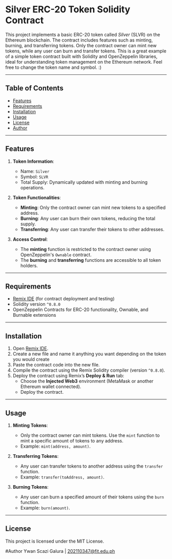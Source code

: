 # Silver ERC-20 Token Solidity Contract

This project implements a basic ERC-20 token called *Silver* (SLVR) on the Ethereum blockchain. The contract includes features such as minting, burning, and transferring tokens. Only the contract owner can mint new tokens, while any user can burn and transfer tokens. This is a great example of a simple token contract built with Solidity and OpenZeppelin libraries, ideal for understanding token management on the Ethereum network. Feel free to change the token name and symbol. :)

---

## Table of Contents

- [Features](#features)
- [Requirements](#requirements)
- [Installation](#installation)
- [Usage](#usage)
- [License](#license)
- [Author](#author)

---

## Features

1. **Token Information**:
   - Name: `Silver`
   - Symbol: `SLVR`
   - Total Supply: Dynamically updated with minting and burning operations.

2. **Token Functionalities**:
   - **Minting**: Only the contract owner can mint new tokens to a specified address.
   - **Burning**: Any user can burn their own tokens, reducing the total supply.
   - **Transferring**: Any user can transfer their tokens to other addresses.

3. **Access Control**:
   - The **minting** function is restricted to the contract owner using OpenZeppelin's `Ownable` contract.
   - The **burning** and **transferring** functions are accessible to all token holders.

---

## Requirements

- [Remix IDE](https://remix.ethereum.org/) (for contract deployment and testing)
- Solidity version `^0.8.0`
- OpenZeppelin Contracts for ERC-20 functionality, Ownable, and Burnable extensions

---

## Installation

1. Open [Remix IDE](https://remix.ethereum.org/).
2. Create a new file and name it anything you want depending on the token you would create
3. Paste the contract code into the new file.
4. Compile the contract using the Remix Solidity compiler (version `^0.8.0`).
5. Deploy the contract using Remix’s **Deploy & Run** tab:
   - Choose the **Injected Web3** environment (MetaMask or another Ethereum wallet connected).
   - Deploy the contract.
   
---

## Usage

1. **Minting Tokens**:
   - Only the contract owner can mint tokens. Use the `mint` function to mint a specific amount of tokens to any address.
   - Example: `mint(address, amount)`.

2. **Transferring Tokens**:
   - Any user can transfer tokens to another address using the `transfer` function.
   - Example: `transfer(toAddress, amount)`.

3. **Burning Tokens**:
   - Any user can burn a specified amount of their tokens using the `burn` function.
   - Example: `burn(amount)`.

---

## License

This project is licensed under the MIT License.

#Author
Ywan Scazi Galura | 202110347@fit.edu.ph
